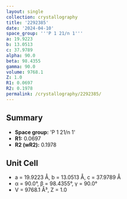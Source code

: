 ```yaml
---
layout: single
collection: crystallography
title: '2292385'
date: '2024-04-10'
space_group: '''P 1 21/n 1'''
a: 19.9223
b: 13.0513
c: 37.9789
alpha: 90.0
beta: 98.4355
gamma: 90.0
volume: 9768.1
Z: 1.0
R1: 0.0697
R2: 0.1978
permalink: /crystallography/2292385/
---
```


## Summary

- **Space group:** 'P 1 21/n 1'
- **R1:** 0.0697
- **R2 (wR2):** 0.1978

## Unit Cell
- a = 19.9223 Å, b = 13.0513 Å, c = 37.9789 Å
- α = 90.0°, β = 98.4355°, γ = 90.0°
- V = 9768.1 Å³, Z = 1.0
